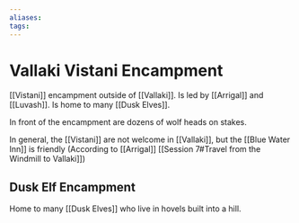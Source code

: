 ```yaml
---
aliases: 
tags: 
---
```


# Vallaki Vistani Encampment

[[Vistani]] encampment outside of [[Vallaki]].  Is led by [[Arrigal]] and [[Luvash]].  Is home to many [[Dusk Elves]].  

In front of the encampment are dozens of wolf heads on stakes.

In general, the [[Vistani]] are not welcome in [[Vallaki]], but the [[Blue Water Inn]] is friendly (According to [[Arrigal]] [[Session 7#Travel from the Windmill to Vallaki]])

## Dusk Elf Encampment

Home to many [[Dusk Elves]] who live in hovels built into a hill.